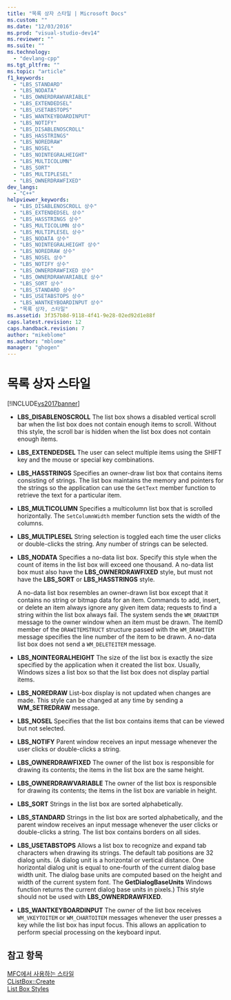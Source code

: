 ```yaml
---
title: "목록 상자 스타일 | Microsoft Docs"
ms.custom: ""
ms.date: "12/03/2016"
ms.prod: "visual-studio-dev14"
ms.reviewer: ""
ms.suite: ""
ms.technology: 
  - "devlang-cpp"
ms.tgt_pltfrm: ""
ms.topic: "article"
f1_keywords: 
  - "LBS_STANDARD"
  - "LBS_NODATA"
  - "LBS_OWNERDRAWVARIABLE"
  - "LBS_EXTENDEDSEL"
  - "LBS_USETABSTOPS"
  - "LBS_WANTKEYBOARDINPUT"
  - "LBS_NOTIFY"
  - "LBS_DISABLENOSCROLL"
  - "LBS_HASSTRINGS"
  - "LBS_NOREDRAW"
  - "LBS_NOSEL"
  - "LBS_NOINTEGRALHEIGHT"
  - "LBS_MULTICOLUMN"
  - "LBS_SORT"
  - "LBS_MULTIPLESEL"
  - "LBS_OWNERDRAWFIXED"
dev_langs: 
  - "C++"
helpviewer_keywords: 
  - "LBS_DISABLENOSCROLL 상수"
  - "LBS_EXTENDEDSEL 상수"
  - "LBS_HASSTRINGS 상수"
  - "LBS_MULTICOLUMN 상수"
  - "LBS_MULTIPLESEL 상수"
  - "LBS_NODATA 상수"
  - "LBS_NOINTEGRALHEIGHT 상수"
  - "LBS_NOREDRAW 상수"
  - "LBS_NOSEL 상수"
  - "LBS_NOTIFY 상수"
  - "LBS_OWNERDRAWFIXED 상수"
  - "LBS_OWNERDRAWVARIABLE 상수"
  - "LBS_SORT 상수"
  - "LBS_STANDARD 상수"
  - "LBS_USETABSTOPS 상수"
  - "LBS_WANTKEYBOARDINPUT 상수"
  - "목록 상자, 스타일"
ms.assetid: 3f357b8d-9118-4f41-9e28-02ed92d1e88f
caps.latest.revision: 12
caps.handback.revision: 7
author: "mikeblome"
ms.author: "mblome"
manager: "ghogen"
---
```

# 목록 상자 스타일
[!INCLUDE[vs2017banner](../../assembler/inline/includes/vs2017banner.md)]

-   **LBS\_DISABLENOSCROLL** The list box shows a disabled vertical scroll bar when the list box does not contain enough items to scroll.  Without this style, the scroll bar is hidden when the list box does not contain enough items.  
  
-   **LBS\_EXTENDEDSEL** The user can select multiple items using the SHIFT key and the mouse or special key combinations.  
  
-   **LBS\_HASSTRINGS** Specifies an owner\-draw list box that contains items consisting of strings.  The list box maintains the memory and pointers for the strings so the application can use the `GetText` member function to retrieve the text for a particular item.  
  
-   **LBS\_MULTICOLUMN** Specifies a multicolumn list box that is scrolled horizontally.  The `SetColumnWidth` member function sets the width of the columns.  
  
-   **LBS\_MULTIPLESEL** String selection is toggled each time the user clicks or double\-clicks the string.  Any number of strings can be selected.  
  
-   **LBS\_NODATA** Specifies a no\-data list box.  Specify this style when the count of items in the list box will exceed one thousand.  A no\-data list box must also have the **LBS\_OWNERDRAWFIXED** style, but must not have the **LBS\_SORT** or **LBS\_HASSTRINGS** style.  
  
     A no\-data list box resembles an owner\-drawn list box except that it contains no string or bitmap data for an item.  Commands to add, insert, or delete an item always ignore any given item data; requests to find a string within the list box always fail.  The system sends the `WM_DRAWITEM` message to the owner window when an item must be drawn.  The itemID member of the `DRAWITEMSTRUCT` structure passed with the `WM_DRAWITEM` message specifies the line number of the item to be drawn.  A no\-data list box does not send a `WM_DELETEITEM` message.  
  
-   **LBS\_NOINTEGRALHEIGHT** The size of the list box is exactly the size specified by the application when it created the list box.  Usually, Windows sizes a list box so that the list box does not display partial items.  
  
-   **LBS\_NOREDRAW** List\-box display is not updated when changes are made.  This style can be changed at any time by sending a **WM\_SETREDRAW** message.  
  
-   **LBS\_NOSEL** Specifies that the list box contains items that can be viewed but not selected.  
  
-   **LBS\_NOTIFY** Parent window receives an input message whenever the user clicks or double\-clicks a string.  
  
-   **LBS\_OWNERDRAWFIXED** The owner of the list box is responsible for drawing its contents; the items in the list box are the same height.  
  
-   **LBS\_OWNERDRAWVARIABLE** The owner of the list box is responsible for drawing its contents; the items in the list box are variable in height.  
  
-   **LBS\_SORT** Strings in the list box are sorted alphabetically.  
  
-   **LBS\_STANDARD** Strings in the list box are sorted alphabetically, and the parent window receives an input message whenever the user clicks or double\-clicks a string.  The list box contains borders on all sides.  
  
-   **LBS\_USETABSTOPS** Allows a list box to recognize and expand tab characters when drawing its strings.  The default tab positions are 32 dialog units. \(A dialog unit is a horizontal or vertical distance.  One horizontal dialog unit is equal to one\-fourth of the current dialog base width unit.  The dialog base units are computed based on the height and width of the current system font.  The **GetDialogBaseUnits** Windows function returns the current dialog base units in pixels.\) This style should not be used with **LBS\_OWNERDRAWFIXED**.  
  
-   **LBS\_WANTKEYBOARDINPUT** The owner of the list box receives `WM_VKEYTOITEM` or `WM_CHARTOITEM` messages whenever the user presses a key while the list box has input focus.  This allows an application to perform special processing on the keyboard input.  
  
## 참고 항목  
 [MFC에서 사용하는 스타일](../../mfc/reference/styles-used-by-mfc.md)   
 [CListBox::Create](../Topic/CListBox::Create.md)   
 [List Box Styles](http://msdn.microsoft.com/library/windows/desktop/bb775149)